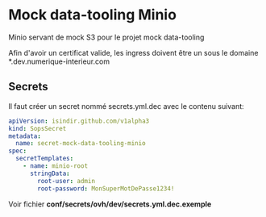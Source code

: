 # Mock data-tooling Minio

Minio servant de mock S3 pour le projet mock data-tooling

Afin d'avoir un certificat valide, les ingress doivent être un sous le domaine *.dev.numerique-interieur.com

## Secrets

Il faut créer un secret nommé secrets.yml.dec avec le contenu suivant:

```yaml
apiVersion: isindir.github.com/v1alpha3
kind: SopsSecret
metadata:
  name: secret-mock-data-tooling-minio
spec:
  secretTemplates:
    - name: minio-root
      stringData:
        root-user: admin
        root-password: MonSuperMotDePasse1234!
```

Voir fichier **conf/secrets/ovh/dev/secrets.yml.dec.exemple**